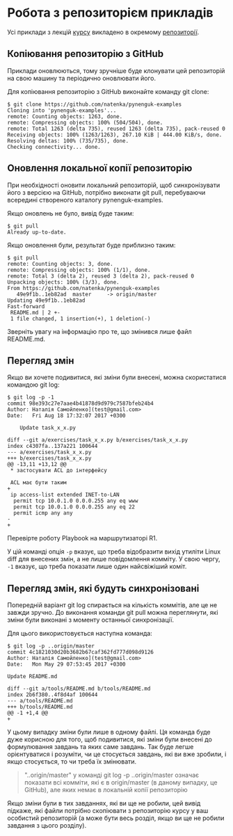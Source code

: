 # Робота з репозиторієм прикладів

Усі приклади з лекцій [курсу](https://pynenguk.natenka.io/course/) викладено в
окремому [репозиторії](https://github.com/natenka/pynenguk-examples).

## Копіювання репозиторію з GitHub

Приклади оновлюються, тому зручніше буде клонувати цей репозиторій на свою
машину та періодично оновлювати його.

Для копіювання репозиторію з GitHub виконайте команду git clone:

```
$ git clone https://github.com/natenka/pynenguk-examples
Cloning into 'pynenguk-examples'...
remote: Counting objects: 1263, done.
remote: Compressing objects: 100% (504/504), done.
remote: Total 1263 (delta 735), reused 1263 (delta 735), pack-reused 0
Receiving objects: 100% (1263/1263), 267.10 KiB | 444.00 KiB/s, done.
Resolving deltas: 100% (735/735), done.
Checking connectivity... done.
```

## Оновлення локальної копії репозиторію

При необхідності оновити локальний репозиторій, щоб синхронізувати його з
версією на GitHub, потрібно виконати git pull, перебуваючи всередині створеного
каталогу pynenguk-examples.

Якщо оновлень не було, вивід буде таким:

```
$ git pull
Already up-to-date.
```

Якщо оновлення були, результат буде приблизно таким:

```
$ git pull
remote: Counting objects: 3, done.
remote: Compressing objects: 100% (1/1), done.
remote: Total 3 (delta 2), reused 3 (delta 2), pack-reused 0
Unpacking objects: 100% (3/3), done.
From https://github.com/natenka/pynenguk-examples
   49e9f1b..1eb82ad  master     -> origin/master
Updating 49e9f1b..1eb82ad
Fast-forward
 README.md | 2 +-
 1 file changed, 1 insertion(+), 1 deletion(-)
```

Зверніть увагу на інформацію про те, що змінився лише файл README.md.

## Перегляд змін

Якщо ви хочете подивитися, які зміни були внесені, можна скористатися командою
git log:

```
$ git log -p -1
commit 98e393c27e7aae4b41878d9d979c7587bfeb24b4
Author: Наталія Самойленко](test@gmail.com>
Date:   Fri Aug 18 17:32:07 2017 +0300

    Update task_x_x.py

diff --git a/exercises/task_x_x.py b/exercises/task_x_x.py
index c4307fa..137a221 100644
--- a/exercises/task_x_x.py
+++ b/exercises/task_x_x.py
@@ -13,11 +13,12 @@
 * застосувати ACL до інтерфейсу

 ACL має бути таким
+
 ip access-list extended INET-to-LAN
  permit tcp 10.0.1.0 0.0.0.255 any eq www
  permit tcp 10.0.1.0 0.0.0.255 any eq 22
  permit icmp any any
-
+
```

Перевірте роботу Playbook на маршрутизаторі R1.

У цій команді опція ``-p`` вказує, що треба відобразити вихід утиліти Linux
diff для внесених змін, а не лише повідомлення комміту. У свою чергу, ``-1``
вказує, що треба показати лише один найсвіжіший коміт.


## Перегляд змін, які будуть синхронізовані


Попередній варіант git log спирається на кількість коммітів, але це не завжди
зручно. До виконання команди git pull можна переглянути, які зміни були
виконані з моменту останньої синхронізації.

Для цього використовується наступна команда:

```
$ git log -p ..origin/master
commit 4c1821030d20b3682b67caf362fd777d098d9126
Author: Наталія Самойленко](test@gmail.com>
Date:   Mon May 29 07:53:45 2017 +0300

Update README.md

diff --git a/tools/README.md b/tools/README.md
index 2b6f380..4f8d4af 100644
--- a/tools/README.md
+++ b/tools/README.md
@@ -1 +1,4 @@
+
```

У цьому випадку зміни були лише в одному файлі. Ця команда буде дуже корисною
для того, щоб подивитися, які зміни були внесені до формулювання завдань та
яких саме завдань. Так буде легше орієнтуватися і розуміти, чи це стосується
завдань, які ви вже зробили, і якщо стосується, то чи треба їх змінювати.

> "..origin/master" у команді git log -p ..origin/master означає показати всі
> комміти, які є в origin/master (в даному випадку, це GitHub), але яких
> немає в локальній копії репозиторію

Якщо зміни були в тих завданнях, які ви ще не робили, цей вивід підкаже, які
файли потрібно скопіювати з репозиторію курсу у ваш особистий репозиторій (а
може бути весь розділ, якщо ви ще не робили завдання з цього розділу).
